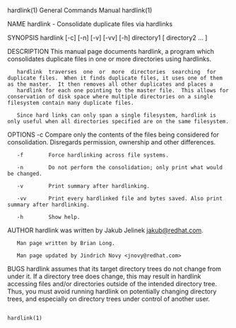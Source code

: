 hardlink(1)                                                                                General Commands Manual                                                                                hardlink(1)



NAME
       hardlink - Consolidate duplicate files via hardlinks

SYNOPSIS
       hardlink [-c] [-n] [-v] [-vv] [-h] directory1 [ directory2 ... ]

DESCRIPTION
       This manual page documents hardlink, a program which consolidates duplicate files in one or more directories using hardlinks.

       hardlink  traverses  one  or  more  directories  searching  for duplicate files.  When it finds duplicate files, it uses one of them as the master.  It then removes all other duplicates and places a
       hardlink for each one pointing to the master file.  This allows for conservation of disk space where multiple directories on a single filesystem contain many duplicate files.

       Since hard links can only span a single filesystem, hardlink is only useful when all directories specified are on the same filesystem.

OPTIONS
       -c        Compare only the contents of the files being considered for consolidation.  Disregards permission, ownership and other differences.

       -f        Force hardlinking across file systems.

       -n        Do not perform the consolidation; only print what would be changed.

       -v        Print summary after hardlinking.

       -vv       Print every hardlinked file and bytes saved. Also print summary after hardlinking.

       -h        Show help.

AUTHOR
       hardlink was written by Jakub Jelinek <jakub@redhat.com>.

       Man page written by Brian Long.

       Man page updated by Jindrich Novy <jnovy@redhat.com>

BUGS
       hardlink assumes that its target directory trees do not change from under it.  If a directory tree does change, this may result in hardlink accessing files and/or directories outside of the intended
       directory tree.  Thus, you must avoid running hardlink on potentially changing directory trees, and especially on directory trees under control of another user.



                                                                                                                                                                                                  hardlink(1)
